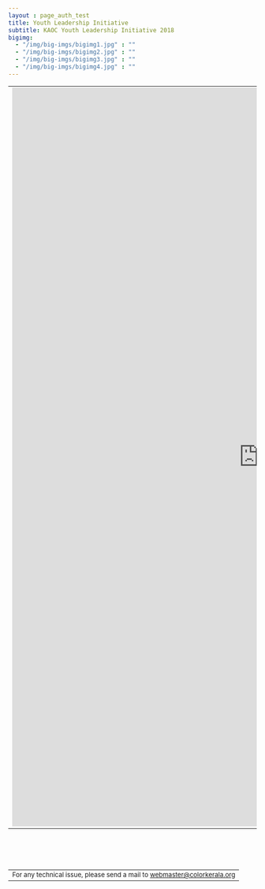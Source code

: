 ```yaml
---
layout : page_auth_test
title: Youth Leadership Initiative
subtitle: KAOC Youth Leadership Initiative 2018
bigimg:
  - "/img/big-imgs/bigimg1.jpg" : ""
  - "/img/big-imgs/bigimg2.jpg" : ""
  - "/img/big-imgs/bigimg3.jpg" : ""
  - "/img/big-imgs/bigimg4.jpg" : ""
---
```

  <table align="center" style="border:0">
 <tr style="border:0;background:transparent"> <td style="border:0;background:transparent">
 <iframe src="https://docs.google.com/forms/d/e/1FAIpQLSckAXQcinQEAapODiQM_pFlfvtUL_Hc5BN05_ySKoylxfDXhA/viewform?usp=sf_link" width="999" height="1500" frameborder="0" marginheight="0" marginwidth="0">Loading...</iframe>
 </td></tr>
  </table>
  
  <table align="center" style="border:0"> <tr style="border:0;background:transparent">
    <br/><br/><br/>
  
  <tr style="border:0;background:transparent">
   <td style="border:0"> <font size="2"> For any technical issue, please send a mail to <u> webmaster@colorkerala.org </u></font></td></tr>
  
  </table>
